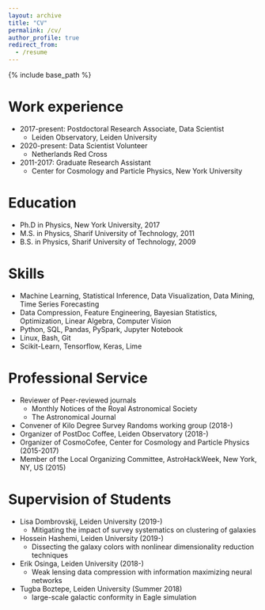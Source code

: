 ```yaml
---
layout: archive
title: "CV"
permalink: /cv/
author_profile: true
redirect_from:
  - /resume
---
```


{% include base_path %}

Work experience
======
* 2017-present: Postdoctoral Research Associate, Data Scientist
  * Leiden Observatory, Leiden University
* 2020-present: Data Scientist Volunteer
  * Netherlands Red Cross
* 2011-2017: Graduate Research Assistant
  * Center for Cosmology and Particle Physics, New York University
  
Education
======
* Ph.D in Physics, New York University, 2017
* M.S. in Physics, Sharif University of Technology, 2011
* B.S. in Physics, Sharif University of Technology, 2009

Skills
======
* Machine Learning, Statistical Inference, Data Visualization, Data Mining, Time Series Forecasting 
* Data Compression, Feature Engineering, Bayesian Statistics, Optimization, Linear Algebra, Computer Vision
* Python, SQL, Pandas, PySpark, Jupyter Notebook
* Linux, Bash, Git
* Scikit-Learn, Tensorflow, Keras, Lime
  
Professional Service
======
* Reviewer of Peer-reviewed journals
  * Monthly Notices of the Royal Astronomical Society
  * The Astronomical Journal
* Convener of Kilo Degree Survey Randoms working group (2018-) 
* Organizer of PostDoc Coffee, Leiden Observatory (2018-)
* Organizer of CosmoCofee, Center for Cosmology and Particle Physics (2015-2017)
* Member of the Local Organizing Committee, AstroHackWeek, New York, NY, US (2015)

Supervision of Students
======
* Lisa Dombrovskij, Leiden University (2019-)
  * Mitigating the impact of survey systematics on clustering of galaxies
* Hossein Hashemi, Leiden University (2019-)
  * Dissecting the galaxy colors with nonlinear dimensionality reduction techniques
* Erik Osinga, Leiden University (2018-)
  * Weak lensing data compression with information maximizing neural networks
* Tugba Boztepe, Leiden University (Summer 2018)
  * large-scale galactic conformity in Eagle simulation

